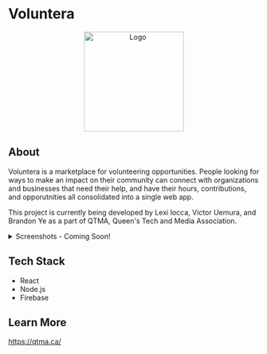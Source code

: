 # Voluntera

<p align="center">
  <img src="https://media-exp1.licdn.com/dms/image/C4D0BAQGXCGE36nGyFg/company-logo_200_200/0?e=2159024400&v=beta&t=16w60HFQWEJ7Pu9hQUNDUHklXBxGjvaEYrxmCo8w8hU" alt="Logo" width="200">
</p>

## About

Voluntera is a marketplace for volunteering opportunities. People looking for ways to make an impact on their community can connect with organizations and businesses that need their help, and have their 
hours, contributions, and opporutnities all consolidated into a single web app.

This project is currently being developed by Lexi Iocca, Victor Uemura, and Brandon Ye as a part of QTMA, Queen's Tech and Media Association.

<details>
  <summary>Screenshots - Coming Soon!</summary>
</details>

## Tech Stack

- React
- Node.js
- Firebase

## Learn More

https://qtma.ca/
